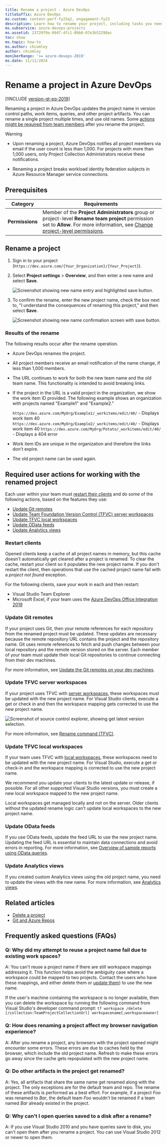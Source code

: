 ```yaml
---
title: Rename a project - Azure DevOps
titleSuffix: Azure DevOps
ms.custom: content-perf-fy23q2, engagement-fy23
description: Learn how to rename your project, including tasks you need to complete to work with the renamed project.
ms.subservice: azure-devops-projects
ms.assetid: 23729f9a-9947-4fc1-89b0-07e3b52298ac
toc: show
ms.topic: how-to
ms.author: chcomley
author: chcomley
monikerRange: '>= azure-devops-2019'
ms.date: 11/11/2024
---
```


# Rename a project in Azure DevOps

[!INCLUDE [version-gt-eq-2019](../../includes/version-gt-eq-2019.md)] 

Renaming a project in Azure DevOps updates the project name in version control paths, work items, queries, and other project artifacts. You can rename a single project multiple times, and use old names. Some [actions might be required from team members](#required-user-actions-for-working-with-the-renamed-project) after you rename the project.

> [!WARNING]
>- Upon renaming a project, Azure DevOps notifies all project members via email if the user count is less than 1,000. For projects with more than 1,000 users, only Project Collection Administrators receive these notifications.
>
>- Renaming a project breaks workload identity federation subjects in Azure Resource Manager service connections. 

## Prerequisites

| Category | Requirements |
|--------------|-------------|
|**Permissions**| Member of the **Project Administrators** group or project-level **Rename team project** permission set to **Allow**. For more information, see [Change project-level permissions](../security/change-project-level-permissions.md).|

## Rename a project

1. Sign in to your project (```https://dev.azure.com/{Your_Organization}/{Your_Project}```).

2. Select **Project settings** > **Overview**, and then enter a new name and select **Save**. 

   ![Screenshot showing new name entry and highlighted save button.](media/rename-project/rename-project-azure-devops.png)

3. To confirm the rename, enter the new project name, check the box next to, "I understand the consequences of renaming this project," and then select **Save**.

   ![Screenshot showing new name confirmation screen with save button.](media/rename-project/rename-project-confirm.png)

### Results of the rename

The following results occur after the rename operation.

* Azure DevOps renames the project.
* All project members receive an email notification of the name change, if less than 1,000 members.
* The URL continues to work for both the new team name and the old team name. This functionality is intended to avoid breaking links.
* If the project in the URL is a valid project in the organization, we show the work item ID provided. The following example shows an organization with projects named "Example1" and "Example2."
   
   `https://dev.azure.com/MyOrg/Example1/_workitems/edit/40/` - Displays work item 40
   `https://dev.azure.com/MyOrg/Example2/_workitems/edit/40/` - Displays work item 40
   `https://dev.azure.com/MyOrg/Potato/_workitems/edit/40/` - Displays a 404 error

* Work item IDs are unique in the organization and therefore the links don't expire.
* The old project name can be used again.

## Required user actions for working with the renamed project

Each user within your team must [restart their clients](#restart-clients) and do some of the following actions, based on the features they use:
- [Update Git remotes](#update-git-remotes)
- [Update Team Foundation Version Control (TFVC) server workspaces](#update-tfvc-server-workspaces)
- [Update TFVC local workspaces](#update-tfvc-local-workspaces)
- [Update OData feeds](#update-odata-feeds)
- [Update Analytics views](#update-analytics-views)


### Restart clients

Opened clients keep a cache of all project names in memory, but this cache doesn't automatically get cleared after a project is renamed. To clear the cache, restart your client so it populates the new project name. If you don't restart the client, then operations that use the cached project name fail with a *project not found* exception.

For the following clients, save your work in each and then restart:

- Visual Studio Team Explorer
- Microsoft Excel, if your team uses the [Azure DevOps Office Integration 2019](https://visualstudio.microsoft.com/downloads/#other-family) 

### Update Git remotes

If your project uses Git, then your remote references for each repository from the renamed project must be updated. These updates are necessary because the remote repository URL contains the project and the repository name. Git uses remote references to fetch and push changes between your local repository and the remote version stored on the server. Each member of your team must update their local Git repositories to continue connecting from their dev machines. 

For more information, see [Update the Git remotes on your dev machines](../../repos/git/repo-rename.md#update-the-git-remotes-on-your-dev-machines).


### Update TFVC server workspaces

If your project uses TFVC with [server workspaces](../../repos/tfvc/decide-between-using-local-server-workspace.md), these workspaces must be updated with the new project name.
For Visual Studio clients, execute a get or check in and then the workspace mapping gets corrected to use the new project name.

![Screenshot of source control explorer, showing get latest version selection.](media/rename-project/tfvc-get.png)

For more information, see [Rename command (TFVC)](../../repos/tfvc/rename-command-team-foundation-version-control.md).


### Update TFVC local workspaces

If your team uses TFVC with [local workspaces](../../repos/tfvc/decide-between-using-local-server-workspace.md), these workspaces need to be updated with the new project name.
For Visual Studio, execute a get or check-in and the workspace mapping is corrected to use the new project name. 
 
We recommend you update your clients to the latest update or release, if possible. For all other supported Visual Studio versions, you must create a new local workspace mapped to the new project name.  

Local workspaces get managed locally and not on the server. Older clients without the updated rename logic can't update local workspaces to the new project name. 

### Update OData feeds

If you use OData feeds, update the feed URL to use the new project name. Updating the feed URL is essential to maintain data connections and avoid errors in reporting. For more information, see [Overview of sample reports using OData queries](../../report/powerbi/sample-odata-overview.md).

### Update Analytics views

If you created custom Analytics views using the old project name, you need to update the views with the new name. For more information, see [Analytics views](../../report/powerbi/analytics-views-manage.md#edit-an-existing-view).

## Related articles

- [Delete a project](delete-project.md)
- [Git and Azure Repos](../../repos/git/index.yml)

## Frequently asked questions (FAQs)

### Q: Why did my attempt to reuse a project name fail due to existing work spaces?
A: You can't reuse a project name if there are still workspace mappings addressing it. This function helps avoid the ambiguity case where a workspace could be mapped to two projects. Contact the users who have these mappings, and either delete them or [update them](#update-tfvc-server-workspaces)) to use the new name.

If the user's machine containing the workspace is no longer available, then you can delete the workspace by running the following command from Visual Studio's developer command prompt:
```tf workspace /delete [/collection:TeamProjectCollectionUrl] workspacename[;workspaceowner]```

### Q: How does renaming a project affect my browser navigation experience?

A: After you rename a project, any browsers with the project opened might encounter some errors. These errors are due to caches held by the browser, which include the old project name. 
Refresh to make these errors go away since the cache gets repopulated with the new project name.
          
### Q: Do other artifacts in the project get renamed?

A: Yes, all artifacts that share the same name get renamed along with the project. The only exceptions are for the default team and repo. The rename of these artifacts is performed as a best effort. 
For example, if a project *Foo* was renamed to *Bar*, the default team *Foo* wouldn't be renamed if a team named *Bar* already existed in the project.
          
### Q: Why can't I open queries saved to a disk after a rename?

A: If you use Visual Studio 2010 and you have queries save to disk, you can't open them after you rename a project. You can use Visual Studio 2012 or newer to open them.
